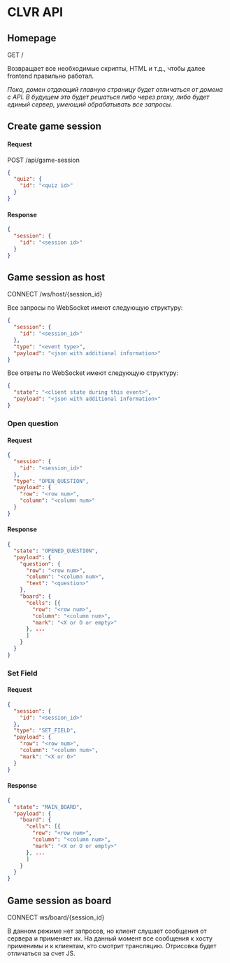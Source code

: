 # CLVR API

## Homepage
GET /

Возвращает все необходимые скрипты, HTML и т.д., чтобы далее frontend правильно работал.

*Пока, домен отдающий главную страницу будет отличаться от домена с API. 
В будущем это будет решаться либо через proxy, либо будет единый сервер, умеющий обрабатывать все запросы.*

## Create game session

#### Request
POST /api/game-session

```json
{
  "quiz": {
    "id": "<quiz id>"
  }
}
```

#### Response

```json 
{
  "session": {
    "id": "<session id>"
  }
}
```

## Game session as host

CONNECT /ws/host/{session_id}

Все запросы по WebSocket имеют следующую структуру:
```json 
{
  "session": {
    "id": "<session_id>"
  },
  "type": "<event type>",
  "payload": "<json with additional information>"
}
```

Все ответы по WebSocket имеют следующую структуру:
```json 
{ 
  "state": "<client state during this event>",
  "payload": "<json with additional information>"
}
```

### Open question
#### Request
```json 
{
  "session": {
    "id": "<session_id>"
  },
  "type": "OPEN_QUESTION",
  "payload": { 
    "row": "<row num>",
    "column": "<column num>"
  }
}
```

#### Response
```json 
{
  "state": "OPENED_QUESTION",
  "payload": {
    "question": {
      "row": "<row num>",
      "column": "<column num>",
      "text": "<question>"
    },
    "board": {
      "cells": [{
        "row": "<row num>",
        "column": "<column num>",
        "mark": "<X or O or empty>"
      }, ...
      ]
    }
  }
}
```

### Set Field
#### Request

```json 
{
  "session": {
    "id": "<session_id>"
  },
  "type": "SET_FIELD",
  "payload": { 
    "row": "<row num>",
    "column": "<column num>",
    "mark": "<X or O>"
  }
}
```

#### Response

```json 
{
  "state": "MAIN_BOARD",
  "payload": {
    "board": {
      "cells": [{
        "row": "<row num>",
        "column": "<column num>",
        "mark": "<X or O or empty>"
      }, ...
      ]
    }
  }
}
```


## Game session as board
CONNECT ws/board/{session_id}

В данном режиме нет запросов, но клиент слушает сообщения от сервера и применяет их. 
На данный момент все сообщения к хосту применимы и к клиентам, кто смотрит трансляцию. 
Отрисовка будет отличаться за счет JS.